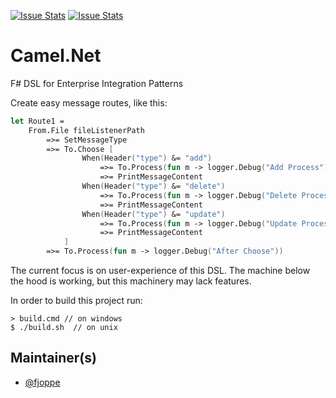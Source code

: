 [![Issue Stats](http://issuestats.com/github/fjoppe/Camel.Net/badge/issue)](http://github.com/fjoppe/Camel.Net)
[![Issue Stats](http://issuestats.com/github/fjoppe/Camel.Net/badge/pr)](http://github.com/fjoppe/Camel.Net)

# Camel.Net
F# DSL for Enterprise Integration Patterns

Create easy message routes, like this:

```fsharp
let Route1 = 
    From.File fileListenerPath 
        =>= SetMessageType
        =>= To.Choose [
                When(Header("type") &= "add")
                    =>= To.Process(fun m -> logger.Debug("Add Process"))
                    =>= PrintMessageContent
                When(Header("type") &= "delete") 
                    =>= To.Process(fun m -> logger.Debug("Delete Process"))
                    =>= PrintMessageContent
                When(Header("type") &= "update") 
                    =>= To.Process(fun m -> logger.Debug("Update Process"))
                    =>= PrintMessageContent
            ]
        =>= To.Process(fun m -> logger.Debug("After Choose"))
```

The current focus is on user-experience of this DSL. The machine below the hood is working, but this machinery may lack features. 


In order to build this project run: 

    > build.cmd // on windows    
    $ ./build.sh  // on unix

   

## Maintainer(s)

- [@fjoppe](https://github.com/fjoppe)

